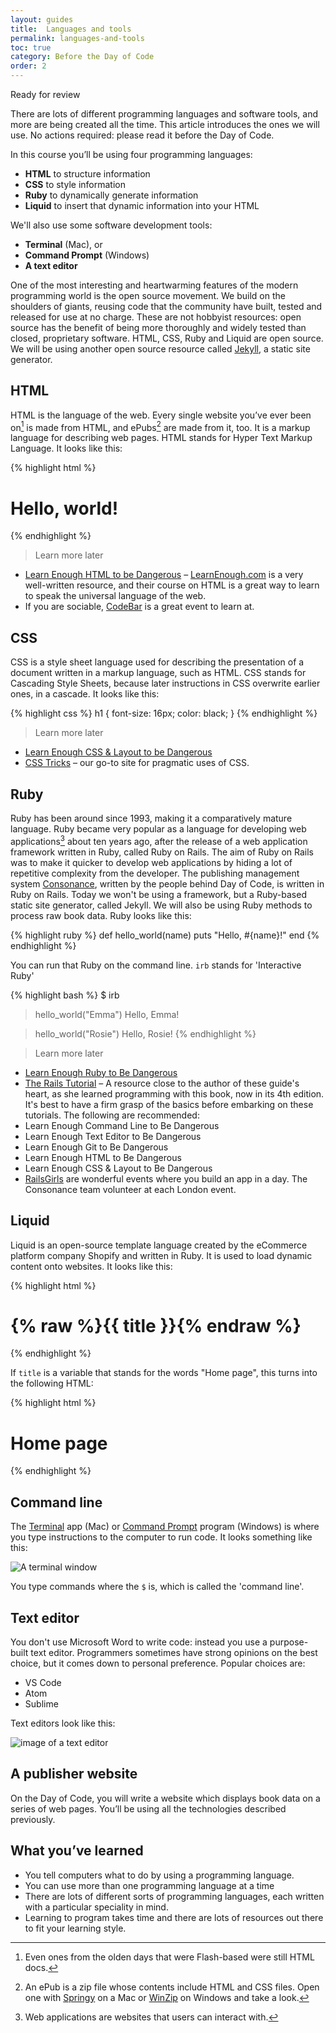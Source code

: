 ```yaml
---
layout: guides
title:  Languages and tools
permalink: languages-and-tools
toc: true
category: Before the Day of Code
order: 2
---
```


<!-- <span class="tag tag--draft">Not started</span> -->
<!-- <span class="tag tag--progress">In progress</span> -->
<span class="tag tag--review">Ready for review</span>
<!-- <span class="tag tag--approved">Approved</span> -->

<p class="content__abstract">
  There are lots of different programming languages and software tools, and
more are being created all the time. This article introduces the ones we will use. No actions required: please read it before the Day of Code.
</p>

In this course you’ll be using four programming languages:

* **HTML** to structure information
* **CSS** to style information
* **Ruby** to dynamically generate information
* **Liquid** to insert that dynamic information into your HTML

We'll also use some software development tools:

* **Terminal** (Mac), or
* **Command Prompt** (Windows)
* **A text editor**

One of the most interesting and heartwarming features
of the modern programming world is the open source
movement. We build on the shoulders of giants, reusing
code that the community have built, tested and released for
use at no charge. These are not hobbyist resources: open
source has the benefit of being more thoroughly and widely
tested than closed, proprietary software.
HTML, CSS, Ruby and Liquid are open source. We will be using another open source resource called [Jekyll](https://jekyllrb.com/), a static site generator.

## HTML
HTML is the language of the web. Every single website
you’ve ever been on[^1] is made from HTML, and ePubs[^2] are
made from it, too. It is a markup language for describing web
pages. HTML stands for Hyper Text Markup Language. It looks like this:

{% highlight html %}
  <h1>Hello, world!</h1>
{% endhighlight %}

[^1]: Even ones from the olden days that were Flash-based were still HTML docs.
[^2]: An ePub is a zip file whose contents include HTML and CSS files. Open one with [Springy](https://springy.en.softonic.com/mac) on a Mac or [WinZip](https://www.winzip.com/win/en/) on Windows and take a look.

> <span class="content__learn-more">Learn more later<span>
* [Learn Enough HTML to be Dangerous](https://www.learnenough.com/html)
– [LearnEnough.com](https://www.learnenough.com) is a very well-written resource, and their course on HTML is a great way to learn to speak the universal language of the web.
* If you are sociable, [CodeBar](https://tutorials.codebar.io/) is a great event to learn at.


## CSS
CSS is a style sheet language used for describing the
presentation of a document written in a markup language,
such as HTML. CSS stands for Cascading Style Sheets, because later instructions in CSS overwrite earlier ones, in a cascade. It looks like this:

{% highlight css %}
  h1 {
    font-size: 16px;
    color: black;
  }
{% endhighlight %}

> <span class="content__learn-more">Learn more later<span>
* [Learn Enough CSS & Layout to be Dangerous](https://www.learnenough.com/css)
* [CSS Tricks](https://css-tricks.com/) – our go-to site for pragmatic uses of CSS.

## Ruby
Ruby has been around since 1993, making it a comparatively mature language. Ruby became
very popular as a language for developing web applications[^3] about ten
years ago, after the release of a web application framework
written in Ruby, called Ruby on Rails.
The aim of Ruby on Rails was to make it quicker
to develop web applications by hiding a lot of repetitive
complexity from the developer. The publishing management
system [Consonance](https://consonance.app), written by the people behind Day of Code, is written in Ruby on Rails. Today we won't be using a framework, but a Ruby-based static site generator, called Jekyll. We will also be using Ruby methods to process raw book data. Ruby looks like this:

{% highlight ruby %}
  def hello_world(name)
    puts "Hello, #{name}!"
  end
{% endhighlight %}

You can run that Ruby on the command line. `irb` stands for 'Interactive Ruby'

{% highlight bash %}
  $ irb
  > hello_world("Emma")
  Hello, Emma!

  > hello_world("Rosie")
  Hello, Rosie!
{% endhighlight %}

> <span class="content__learn-more">Learn more later</span>
* [Learn Enough Ruby to Be Dangerous](https://www.learnenough.com/ruby-tutorial/hello_world)
* [The Rails Tutorial](https://www.learnenough.com/ruby-on-rails-4th-edition) – A resource close to the author of these guide's heart, as she learned programming with this book, now in its 4th edition. It's best to have a firm grasp of the basics before embarking on these tutorials. The following are recommended:
* Learn Enough Command Line to Be Dangerous
* Learn Enough Text Editor to Be Dangerous
* Learn Enough Git to Be Dangerous
* Learn Enough HTML to Be Dangerous
* Learn Enough CSS & Layout to Be Dangerous
* [RailsGirls](http://railsgirls.com/events.html) are wonderful events where you build an app in a day. The Consonance team volunteer at each London event.


[^3]: Web applications are websites that users can interact with.

## Liquid
Liquid is an open-source template language created by the eCommerce platform company Shopify and written in Ruby.
It is used to load dynamic content onto websites. It looks like this:

{% highlight html %}
  <h1>
    {% raw %}{{ title }}{% endraw %}
  </h1>
{% endhighlight %}

If `title` is a variable that stands for the words "Home page", this turns into the following HTML:

{% highlight html %}
  <h1>
    Home page
  </h1>
{% endhighlight %}

## Command line

The [Terminal](/glossary#terminal) app (Mac) or [Command Prompt](/glossary#command-prompt) program (Windows) is where you type instructions to the computer to run code. It looks something like this:

![A terminal window](/assets/images/terminal.png)

You type commands where the `$` is, which is called the 'command line'.

## Text editor

You don't use Microsoft Word to write code: instead you use a purpose-built text editor. Programmers sometimes have strong opinions on the best choice, but it comes down to personal preference. Popular choices are:

* VS Code
* Atom
* Sublime

Text editors look like this:

![image of a text editor](/assets/images/text-editor.png)

## A publisher website
On the Day of Code, you will write a website which displays book data on
a series of web pages. You’ll be using all the technologies described
previously.

## What you’ve learned
* You tell computers what to do by using a programming
language.
* You can use more than one programming language at a
time
* There are lots of different sorts of programming languages,
each written with a particular speciality in mind.
* Learning to program takes time and there are lots of resources out there to fit your learning style.

